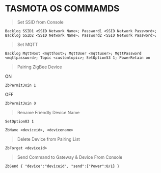 # TASMOTA OS COMMAMDS
> Set SSID from Console
```
Backlog SSID1 <SSID Network Name>; Password1 <SSID Network Password>;
Backlog SSID2 <SSID Network Name>; Password2 <SSID Network Password>;
```
> Set MQTT 
```
Backlog MqttHost <mqtthost>; MqttUser <mqttuser>; MqttPassword <mqttpassword>; Topic <customtopic>; SetOption53 1; PowerRetain on
```
> Pairing ZigBee Device

ON
```
ZbPermitJoin 1
```
OFF
```
ZbPermitJoin 0
```
> Rename Friendly Device Name
```
SetOption83 1
```
```
ZbName <deviceid>, <devicename>
```
> Delete Device from Pairing List
```
ZbForget <deviceid>
```
> Send Command to Gateway & Device
From Console
```
ZbSend { "device":"deviceid", "send":{"Power":0/1} }
```

